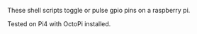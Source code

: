 These shell scripts toggle or pulse gpio pins on a raspberry pi.

Tested on Pi4 with OctoPi installed.

